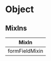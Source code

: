 # Object

## MixIns

<!-- @vuese:Object:mixIns:start -->
|MixIn|
|---|
|formFieldMixin|

<!-- @vuese:Object:mixIns:end -->


